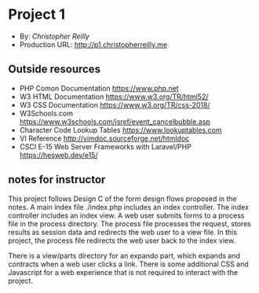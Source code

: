# Project 1
+ By: *Christopher Reilly*
+ Production URL: <http://p1.christopherreilly.me>

## Outside resources
+ PHP Comon Documentation <https://www.php.net>
+ W3 HTML Documentation <https://www.w3.org/TR/html52/>
+ W3 CSS Documentation <https://www.w3.org/TR/css-2018/>
+ W3Schools.com <https://www.w3schools.com/jsref/event_cancelbubble.asp>
+ Character Code Lookup Tables <https://www.lookuptables.com>
+ VI Reference <http://vimdoc.sourceforge.net/htmldoc>
+ CSCI E-15 Web Server Frameworks with Laravel/PHP <https://hesweb.dev/e15/>

## notes for instructor
This project follows Design C of the form design flows proposed in the notes. A main index file ./index.php includes an index controller. The index controller includes an index view. A web user submits forms to a process file in the process directory. The process file processes the request, stores results as session data and redirects the web user to a view file. In this project, the process file redirects the web user back to the index view.

There is a view/parts directory for an expando part, which expands and contracts when a web user clicks a link. There is some additional CSS and Javascript for a web experience that is not required to interact with the project.
